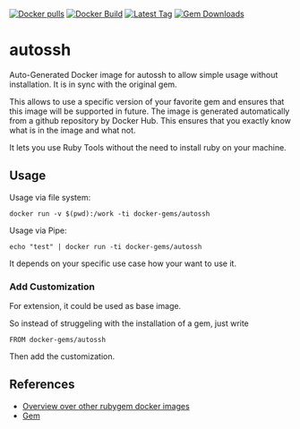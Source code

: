 [![Docker pulls](https://img.shields.io/docker/pulls/rubygem/autossh.svg)](https://hub.docker.com/r/rubygem/autossh/)
[![Docker Build](https://img.shields.io/docker/automated/rubygem/autossh.svg)](https://hub.docker.com/r/rubygem/autossh/)
[![Latest Tag](https://img.shields.io/github/tag/docker-rubygem/autossh.svg)](https://hub.docker.com/r/rubygem/autossh/)
[![Gem Downloads](https://img.shields.io/gem/dt/autossh.svg)](https://rubygems.org/gems/autossh/)
# autossh

Auto-Generated Docker image for autossh to allow simple usage without installation.
It is in sync with the original gem.

This allows to use a specific version of your favorite gem and ensures that this image will be supported in future.
The image is generated automatically from a github repository by Docker Hub.
This ensures that you exactly know what is in the image and what not.

It lets you use Ruby Tools without the need to install ruby on your machine.

## Usage

Usage via file system:

`docker run -v $(pwd):/work -ti docker-gems/autossh`

Usage via Pipe:

`echo "test" | docker run -ti docker-gems/autossh`

It depends on your specific use case how your want to use it.

### Add Customization

For extension, it could be used as base image.

So instead of struggeling with the installation of a gem, just write

`FROM docker-gems/autossh`

Then add the customization.

## References

 - [Overview over other rubygem docker images](https://github.com/thinkbot/docker-rubygem)
 - [Gem](https://rubygems.org/gems/autossh/)
